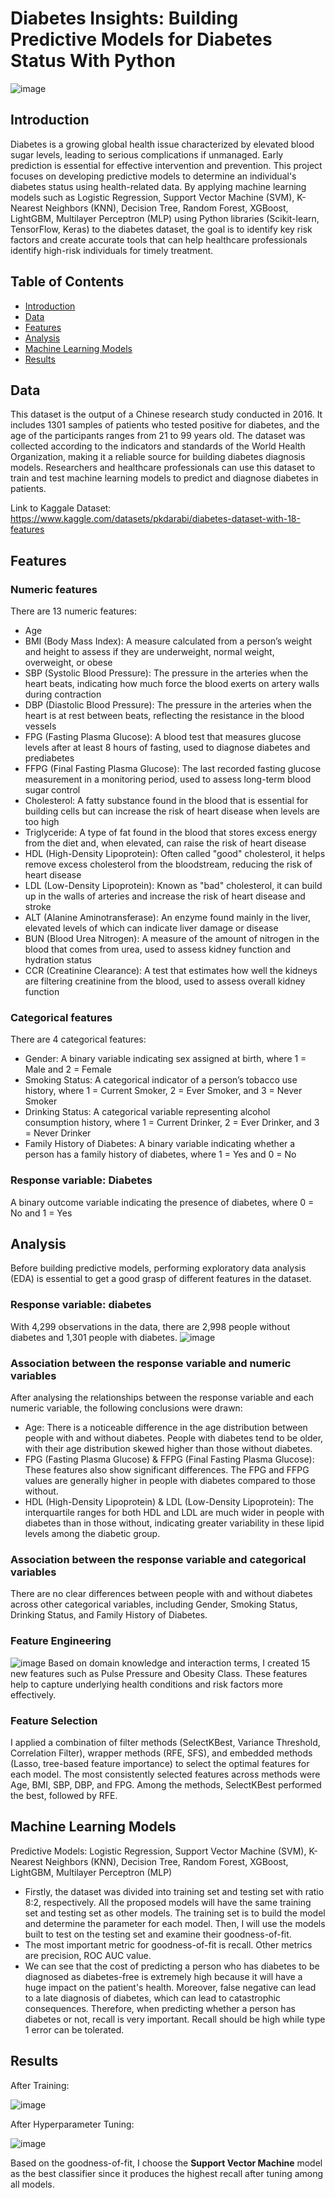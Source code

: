 # Diabetes Insights: Building Predictive Models for Diabetes Status With Python

![image](https://github.com/user-attachments/assets/5e774aa4-2c9f-4e89-9eb4-29bfaf91fa0c)


## Introduction
Diabetes is a growing global health issue characterized by elevated blood sugar levels, leading to serious complications if unmanaged. Early prediction is essential for effective intervention and prevention. This project focuses on developing predictive models to determine an individual's diabetes status using health-related data. By applying machine learning models such as Logistic Regression, Support Vector Machine (SVM), K-Nearest Neighbors (KNN), Decision Tree, Random Forest, XGBoost, LightGBM, Multilayer Perceptron (MLP) using Python libraries (Scikit-learn, TensorFlow, Keras) to the diabetes dataset, the goal is to identify key risk factors and create accurate tools that can help healthcare professionals identify high-risk individuals for timely treatment.

## Table of Contents
- [Introduction](#introduction)
- [Data](#data)
- [Features](#features)
- [Analysis](#analysis)
- [Machine Learning Models](#machine-learning-models)
- [Results](#results)

## Data
This dataset is the output of a Chinese research study conducted in 2016. It includes 1301 samples of patients who tested positive for diabetes, and the age of the participants ranges from 21 to 99 years old. The dataset was collected according to the indicators and standards of the World Health Organization, making it a reliable source for building diabetes diagnosis models. Researchers and healthcare professionals can use this dataset to train and test machine learning models to predict and diagnose diabetes in patients.

Link to Kaggale Dataset: https://www.kaggle.com/datasets/pkdarabi/diabetes-dataset-with-18-features

## Features
### Numeric features
There are 13 numeric features:
- Age
- BMI (Body Mass Index): A measure calculated from a person’s weight and height to assess if they are underweight, normal weight, overweight, or obese
- SBP (Systolic Blood Pressure): The pressure in the arteries when the heart beats, indicating how much force the blood exerts on artery walls during contraction
- DBP (Diastolic Blood Pressure): The pressure in the arteries when the heart is at rest between beats, reflecting the resistance in the blood vessels
- FPG (Fasting Plasma Glucose): A blood test that measures glucose levels after at least 8 hours of fasting, used to diagnose diabetes and prediabetes
- FFPG (Final Fasting Plasma Glucose): The last recorded fasting glucose measurement in a monitoring period, used to assess long-term blood sugar control
- Cholesterol: A fatty substance found in the blood that is essential for building cells but can increase the risk of heart disease when levels are too high
- Triglyceride: A type of fat found in the blood that stores excess energy from the diet and, when elevated, can raise the risk of heart disease
- HDL (High-Density Lipoprotein): Often called "good" cholesterol, it helps remove excess cholesterol from the bloodstream, reducing the risk of heart disease
- LDL (Low-Density Lipoprotein): Known as "bad" cholesterol, it can build up in the walls of arteries and increase the risk of heart disease and stroke
- ALT (Alanine Aminotransferase): An enzyme found mainly in the liver, elevated levels of which can indicate liver damage or disease
- BUN (Blood Urea Nitrogen): A measure of the amount of nitrogen in the blood that comes from urea, used to assess kidney function and hydration status
- CCR (Creatinine Clearance): A test that estimates how well the kidneys are filtering creatinine from the blood, used to assess overall kidney function

### Categorical features
There are 4 categorical features:
- Gender: A binary variable indicating sex assigned at birth, where 1 = Male and 2 = Female
- Smoking Status: A categorical indicator of a person’s tobacco use history, where 1 = Current Smoker, 2 = Ever Smoker, and 3 = Never Smoker
- Drinking Status: A categorical variable representing alcohol consumption history, where 1 = Current Drinker, 2 = Ever Drinker, and 3 = Never Drinker
- Family History of Diabetes: A binary variable indicating whether a person has a family history of diabetes, where 1 = Yes and 0 = No

### Response variable: Diabetes
A binary outcome variable indicating the presence of diabetes, where 0 = No and 1 = Yes


## Analysis
Before building predictive models, performing exploratory data analysis (EDA) is essential to get a good grasp of different features in the dataset.

### Response variable: diabetes
With 4,299 observations in the data, there are 2,998 people without diabetes and 1,301 people with diabetes.
![image](https://github.com/alicelinh/diabetes-prediction/blob/main/diabetes%20distribution.png?raw=true)

### Association between the response variable and numeric variables
After analysing the relationships between the response variable and each numeric variable, the following conclusions were drawn:
- Age: There is a noticeable difference in the age distribution between people with and without diabetes. People with diabetes tend to be older, with their age distribution skewed higher than those without diabetes.
- FPG (Fasting Plasma Glucose) & FFPG (Final Fasting Plasma Glucose): These features also show significant differences. The FPG and FFPG values are generally higher in people with diabetes compared to those without.
- HDL (High-Density Lipoprotein) & LDL (Low-Density Lipoprotein): The interquartile ranges for both HDL and LDL are much wider in people with diabetes than in those without, indicating greater variability in these lipid levels among the diabetic group.

### Association between the response variable and categorical variables
There are no clear differences between people with and without diabetes across other categorical variables, including Gender, Smoking Status, Drinking Status, and Family History of Diabetes.

### Feature Engineering
![image](https://github.com/alicelinh/diabetes-prediction/blob/main/feature%20engineeing.png?raw=true)
Based on domain knowledge and interaction terms, I created 15 new features such as Pulse Pressure and Obesity Class. These features help to capture underlying health conditions and risk factors more effectively.

### Feature Selection
I applied a combination of filter methods (SelectKBest, Variance Threshold, Correlation Filter), wrapper methods (RFE, SFS), and embedded methods (Lasso, tree-based feature importance) to select the optimal features for each model. The most consistently selected features across methods were Age, BMI, SBP, DBP, and FPG. Among the methods, SelectKBest performed the best, followed by RFE.


## Machine Learning Models
Predictive Models: Logistic Regression, Support Vector Machine (SVM), K-Nearest Neighbors (KNN), Decision Tree, Random Forest, XGBoost, LightGBM, Multilayer Perceptron (MLP)
- Firstly, the dataset was divided into training set and testing set with ratio 8:2, respectively. All the proposed models will have the same training set and testing set as other models. The training set is to build the model and determine the parameter for each model. Then, I will use the models built to test on the testing set and examine their goodness-of-fit.
- The most important metric for goodness-of-fit is recall. Other metrics are precision, ROC AUC value.
- We can see that the cost of predicting a person who has diabetes to be diagnosed as diabetes-free is extremely high because it will have a huge impact on the patient's health. Moreover, false negative can lead to a late diagnosis of diabetes, which can lead to catastrophic consequences. Therefore, when predicting whether a person has diabetes or not, recall is very important. Recall should be high while type 1 error can be tolerated.




## Results
After Training:

![image](https://github.com/alicelinh/diabetes-prediction/blob/main/results%20after%20training.png?raw=true)


After Hyperparameter Tuning:

![image](https://github.com/alicelinh/diabetes-prediction/blob/main/results%20after%20tuning.png?raw=true)

Based on the goodness-of-fit, I choose the **Support Vector Machine** model as the best classifier since it produces the highest recall after tuning among all models.
